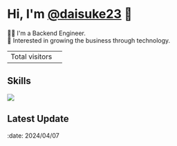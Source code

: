 # Hi, I'm [@daisuke23](https://daisuke23.net) 👋
🧑‍💻 I'm a Backend Engineer.<br />
🔭 Interested in growing the business through technology.
<table>
  <tr>
    <td>Total visitors</td>
    <td><img src="https://profile-counter.glitch.me/daisuke23bubu/count.svg" alt="" /></td>
  </tr>
</table>

<h2>Skills</h2>
<img src="https://skillicons.dev/icons?i=html,css,javascript,go,typescript,python,ruby,nest,graphql,mysql,redis,git,githubactions,aws,docker,kubernetes,github,vscode,postman,discord&theme=light&perline=5" /> 

<h2>Latest Update</h2>
:date: 2024/04/07
